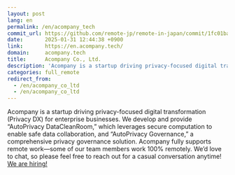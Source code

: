 ```yaml
---
layout: post
lang: en
permalink: /en/acompany_tech
commit_url: https://github.com/remote-jp/remote-in-japan/commit/1fc01ba51c599c32d64751719af28df26b3dcc16
date:       2025-01-31 12:44:38 +0900
link:       https://en.acompany.tech/
domain:     acompany.tech
title:      Acompany Co., Ltd.
description: 'Acompany is a startup driving privacy-focused digital transformation (Privacy DX) for enterprise businesses. We develop and provide “AutoPrivacy DataCleanRoom,” which leverages secure computation to enable safe data collaboration, and “AutoPrivacy Governance,” a comprehensive privacy governance solution. Acompany fully supports remote work—some of our team members work 100% remotely. We’d love to chat, so please feel free to reach out for a casual conversation anytime! We are hiring!'
categories: full_remote
redirect_from:
  - /en/acompany_co_ltd
  - /en/acompany_co_ltd
---
```


<p>Acompany is a startup driving privacy-focused digital transformation (Privacy DX) for enterprise businesses. We develop and provide “AutoPrivacy DataCleanRoom,” which leverages secure computation to enable safe data collaboration, and “AutoPrivacy Governance,” a comprehensive privacy governance solution. Acompany fully supports remote work—some of our team members work 100% remotely. We’d love to chat, so please feel free to reach out for a casual conversation anytime! <a href="https://recruit.acompany.tech/">We are hiring!</a></p>
